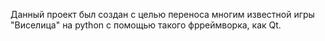 Данный проект был создан с целью переноса многим известной игры "Виселица" на python с помощью такого фрреймворка, как Qt.
